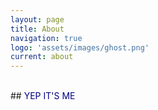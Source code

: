 ```yaml
---
layout: page
title: About
navigation: true
logo: 'assets/images/ghost.png'
current: about
---
```


<br/>
## <span style="color:navy">YEP IT'S ME</span>

